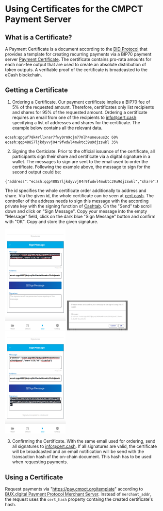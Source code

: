 # Using Certificates for the CMPCT Payment Server

## What is a Certificate?
A Payment Certificate is a document according to the [DID Protocol](https://github.com/hansekontor/did-protocol/blob/main/did-cert.md) that provides a template for creating recurring payments via a BIP70 payment server [Payment Certificate](https://github.com/hansekontor/did-protocol/blob/main/paymentCertificate.md). The certificate contains pro-rata amounts for each non-fee output that are used to create an absolute distribution of token outputs. A verifiable proof of the certificate is broadcasted to the eCash blockchain. 

## Getting a Certificate
1. Ordering a Certificate. Our payment certificate implies a BIP70 fee of 5% of the requested amount. Therefore, certificates only list recipients and shares for 95% of the requested amount. Ordering a certificate requires an email from one of the recipients to info@cert.cash specifying a list of addresses and shares for the certificate. The example below contains all the relevant data.
```
ecash:qpguf78k4rllxnar7fwy0rm9cjm77mlh4uneueus2c 60%
ecash:qqp48857ljkdyvvj04r9fwdwl4mwktc39u9djzswkl 35%
```
2. Signing the Certiciate. Prior to the official issuance of the certificate, all participants sign their share and certificate via a digital signature in a wallet. The messages to sign are sent to the email used to order the certificate. Following the example above, the message to sign for the second output could be:
```
{"address":"ecash:qqp48857ljkdyvvj04r9fwdwl4mwktc39u9djzswkl","share":0.35,"id":"61czb7cd"}
```
The id specifies the whole certificate order additionally to address and share. Via the given id, the whole certificate can be seen at [cert.cash](https://cert.cash/certs/search). The controller of the address needs to sign this message with the according private key with the signing function of [Cashtab](https://wallet.badger.cash/). On the "Send" tab scroll down and click on "Sign Message". Copy your message into the empty "Message" field, click on the dark blue "Sign Message" button and confirm with "OK". Copy and store the given signature.


<img src="images/SignMessage_01.png" alt="image" width="200">
<img src="images/SignMessage_02.png" alt="image" width="200">
<img src="images/SignMessage_03.png" alt="image" width="200">


3. Confirming the Certificate. With the same email used for ordering, send all signatures to info@cert.cash. If all signatures are valid, the certificate will be broadcasted and an email notification will be send with the transaction hash of the on-chain document. This hash has to be used when requesting payments.


## Using a Certificate
Request payments via "https://pay.cmpct.org/template" according to [BUX.digital Payment Protocol Merchant Server](https://github.com/bux-digital/documentation/blob/main/merchant-server-api.md). Instead of `merchant_addr`, the request uses the `cert_hash` property containg the created certificate's hash. 
